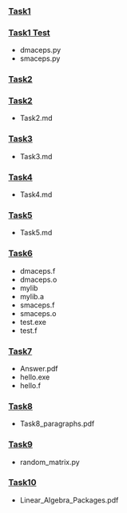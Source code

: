 ### [Task1](https://github.com/JonahMerrell/math5610/tree/master/homework1/Task1)<br>
### [Task1 Test](homework1/Task1)<br>
- dmaceps.py<br>
- smaceps.py<br>
### [Task2](https://github.com/JonahMerrell/math5610/tree/master/homework1/Task2)<br>
### [Task2](homework1/Task2)<br>
- Task2.md
### [Task3](https://github.com/JonahMerrell/math5610/tree/master/homework1/Task3)<br>
- Task3.md
### [Task4](https://github.com/JonahMerrell/math5610/tree/master/homework1/Task4)<br>
- Task4.md
### [Task5](https://github.com/JonahMerrell/math5610/tree/master/homework1/Task5)<br>
- Task5.md
### [Task6](https://github.com/JonahMerrell/math5610/tree/master/homework1/Task6)<br>
- dmaceps.f<br>
- dmaceps.o<br>
- mylib<br>
- mylib.a<br>
- smaceps.f<br>
- smaceps.o<br>
- test.exe<br>
- test.f<br>
### [Task7](https://github.com/JonahMerrell/math5610/tree/master/homework1/Task7)<br>
- Answer.pdf<br>
- hello.exe<br>
- hello.f<br>
### [Task8](https://github.com/JonahMerrell/math5610/tree/master/homework1/Task8)<br>
- Task8_paragraphs.pdf
### [Task9](https://github.com/JonahMerrell/math5610/tree/master/homework1/Task9)<br>
- random_matrix.py
### [Task10](https://github.com/JonahMerrell/math5610/tree/master/homework1/Task10)<br>
- Linear_Algebra_Packages.pdf

